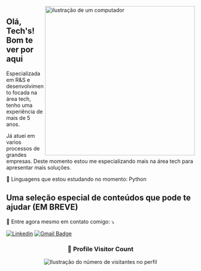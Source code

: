 <img src="https://raw.githubusercontent.com/MicaelliMedeiros/micaellimedeiros/master/image/computer-illustration.png" alt="ilustração de um computador" min-width="400px" max-width="400px" width="400px" align="right">

## Olá, Tech's! Bom te ver por aqui

<p align="left"> 
  Especializada em R&S e desenvolvimento focada na área tech, tenho uma experiência de mais de 5 anos.
  
Já atuei em varios processos de grandes empresas. 
Deste momento estou me especializando mais na área tech para apresentar mais soluções.
</p>

<p align="left">
  🦄 Linguagens que estou estudando no momento: Python
</p>

## Uma seleção especial de conteúdos que pode te ajudar (EM BREVE)

<p align="left">
  💌 Entre agora mesmo em contato comigo: ⤵️
</p>

[![Linkedin](https://img.shields.io/badge/-username-blue?style=flat-square&logo=Linkedin&logoColor=white&link=https://www.linkedin.com/in/francielekuchler/)](https://www.linkedin.com/in/francielekuchler/)
[![Gmail Badge](https://img.shields.io/badge/-franciele@madil.io-006bed?style=flat-square&logo=Gmail&logoColor=white&link=mailto:franciele@madil.io)](mailto:franciele@madil.io)


<div align="center">
  <h3><b>📍 Profile Visitor Count</b></h3>
</div>

<p align="center">
  <img
    src="https://profile-counter.glitch.me/francielekuchler/count.svg"
    alt="Ilustração do número de visitantes no perfil"
  />
</p>
